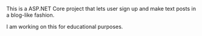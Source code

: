 This is a ASP.NET Core project that lets user sign up and make text posts in a blog-like fashion. 

I am working on this for educational purposes.

